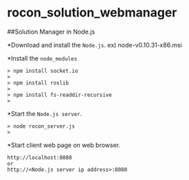 rocon_solution_webmanager
=========================

##Solution Manager in Node.js

*Download and install the ```Node.js```. ex) node-v0.10.31-x86.msi

*Install the ```node_modules```

```
> npm install socket.io
> 
> npm install roslib
>
> npm install fs-readdir-recursive
>
```

*Start the  ```Node.js server```.

```
> node rocon_server.js
>
```

*Start client web page on web browser.

```
http://localhost:8080 
or
http://<Node.js server ip address>:8080
```
